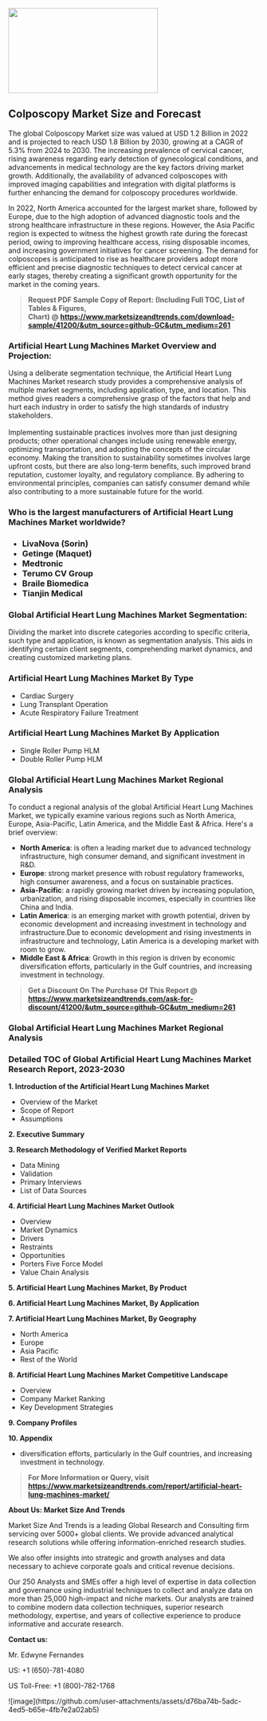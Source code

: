 <p><img class="alignnone size-medium wp-image-20088" src="https://ffe5etoiles.com/wp-content/uploads/2024/12/MST1-300x171.png" alt="" width="300" height="171" /></p><h2>Colposcopy Market Size and Forecast</h2><p>The global Colposcopy Market size was valued at USD 1.2 Billion in 2022 and is projected to reach USD 1.8 Billion by 2030, growing at a CAGR of 5.3% from 2024 to 2030. The increasing prevalence of cervical cancer, rising awareness regarding early detection of gynecological conditions, and advancements in medical technology are the key factors driving market growth. Additionally, the availability of advanced colposcopes with improved imaging capabilities and integration with digital platforms is further enhancing the demand for colposcopy procedures worldwide.</p><p>In 2022, North America accounted for the largest market share, followed by Europe, due to the high adoption of advanced diagnostic tools and the strong healthcare infrastructure in these regions. However, the Asia Pacific region is expected to witness the highest growth rate during the forecast period, owing to improving healthcare access, rising disposable incomes, and increasing government initiatives for cancer screening. The demand for colposcopes is anticipated to rise as healthcare providers adopt more efficient and precise diagnostic techniques to detect cervical cancer at early stages, thereby creating a significant growth opportunity for the market in the coming years.</p></p><blockquote id="" class=""><strong>Request PDF Sample Copy of Report: (Including Full TOC, List of Tables &amp; Figures, Chart)&nbsp;@&nbsp;<strong><a href="https://www.marketsizeandtrends.com/download-sample/41200/&utm_source=github-GC&utm_medium=261" target="_blank">https://www.marketsizeandtrends.com/download-sample/41200/&utm_source=github-GC&utm_medium=261</a></strong></strong></blockquote><h3 id="" class="">Artificial Heart Lung Machines Market&nbsp;Overview and Projection:</h3><p id="" class="">Using a deliberate segmentation technique, the Artificial Heart Lung Machines Market research study provides a comprehensive analysis of multiple market segments, including application, type, and location. This method gives readers a comprehensive grasp of the factors that help and hurt each industry in order to satisfy the high standards of industry stakeholders. <br /> <br />Implementing sustainable practices involves more than just designing products; other operational changes include using renewable energy, optimizing transportation, and adopting the concepts of the circular economy. Making the transition to sustainability sometimes involves large upfront costs, but there are also long-term benefits, such improved brand reputation, customer loyalty, and regulatory compliance. By adhering to environmental principles, companies can satisfy consumer demand while also contributing to a more sustainable future for the world.</p><h3 id="" class="">Who is the largest manufacturers of&nbsp;Artificial Heart Lung Machines Market worldwide?</h3><h3 class=""><p><ul><li>LivaNova (Sorin) </li><li> Getinge (Maquet) </li><li> Medtronic </li><li> Terumo CV Group </li><li> Braile Biomedica </li><li> Tianjin Medical</li></ul></p></h3><h3 id="" class="">Global&nbsp;Artificial Heart Lung Machines Market Segmentation:</h3><p id="" class="">Dividing the market into discrete categories according to specific criteria, such type and application, is known as segmentation analysis. This aids in identifying certain client segments, comprehending market dynamics, and creating customized marketing plans.</p><h3 id="" class="">Artificial Heart Lung Machines Market&nbsp;By Type</h3><p><p><ul><li>Cardiac Surgery </li><li> Lung Transplant Operation </li><li> Acute Respiratory Failure Treatment</p></li></ul></p></p><h3 id="" class="">Artificial Heart Lung Machines Market&nbsp;By Application</h3><p class=""><p><ul><li>Single Roller Pump HLM </li><li> Double Roller Pump HLM</li></ul></p></p><h3 id="" class="">Global Artificial Heart Lung Machines Market Regional Analysis</h3><p id="" class="">To conduct a regional analysis of the global Artificial Heart Lung Machines Market, we typically examine various regions such as North America, Europe, Asia-Pacific, Latin America, and the Middle East &amp; Africa. Here's a brief overview:</p><ul><li><strong>North America</strong>: is often a leading market due to advanced technology infrastructure, high consumer demand, and significant investment in R&amp;D.</li><li><strong>Europe</strong>: strong market presence with robust regulatory frameworks, high consumer awareness, and a focus on sustainable practices.</li><li><strong>Asia-Pacific</strong>: a rapidly growing market driven by increasing population, urbanization, and rising disposable incomes, especially in countries like China and India.</li><li><strong>Latin America</strong>: is an emerging market with growth potential, driven by economic development and increasing investment in technology and infrastructure.Due to economic development and rising investments in infrastructure and technology, Latin America is a developing market with room to grow.</li><li><strong>Middle East &amp; Africa</strong>: Growth in this region is driven by economic diversification efforts, particularly in the Gulf countries, and increasing investment in technology.</li></ul><blockquote id="" class=""><strong>Get a Discount On The Purchase Of This Report @ <strong><a href="https://www.marketsizeandtrends.com/ask-for-discount/41200/&utm_source=github-GC&utm_medium=261" target="_blank">https://www.marketsizeandtrends.com/ask-for-discount/41200/&utm_source=github-GC&utm_medium=261</a></strong></strong></blockquote><h3 id="" class="">Global Artificial Heart Lung Machines Market Regional Analysis</h3><h3 id="" class="">Detailed TOC of Global Artificial Heart Lung Machines Market Research Report, 2023-2030</h3><p id="" class=""><strong>1. Introduction of the Artificial Heart Lung Machines Market</strong></p><ul><li>Overview of the Market</li><li>Scope of Report</li><li>Assumptions</li></ul><p id="" class=""><strong>2. Executive Summary</strong></p><p id="" class=""><strong>3. Research Methodology of Verified Market Reports</strong></p><ul><li>Data Mining</li><li>Validation</li><li>Primary Interviews</li><li>List of Data Sources</li></ul><p id="" class=""><strong>4. Artificial Heart Lung Machines Market Outlook</strong></p><ul><li>Overview</li><li>Market Dynamics</li><li>Drivers</li><li>Restraints</li><li>Opportunities</li><li>Porters Five Force Model</li><li>Value Chain Analysis</li></ul><p id="" class=""><strong>5. Artificial Heart Lung Machines Market, By Product</strong></p><p id="" class=""><strong>6. Artificial Heart Lung Machines Market, By Application</strong></p><p id="" class=""><strong>7. Artificial Heart Lung Machines Market, By Geography</strong></p><ul><li>North America</li><li>Europe</li><li>Asia Pacific</li><li>Rest of the World</li></ul><p id="" class=""><strong>8. Artificial Heart Lung Machines Market Competitive Landscape</strong></p><ul><li>Overview</li><li>Company Market Ranking</li><li>Key Development Strategies</li></ul><p id="" class=""><strong>9. Company Profiles</strong></p><p id="" class=""><strong>10. Appendix</strong></p><ul><li>diversification efforts, particularly in the Gulf countries, and increasing investment in technology.</li></ul><blockquote id="" class=""><strong>For More Information or Query, visit <strong><strong><a href="https://www.marketsizeandtrends.com/report/artificial-heart-lung-machines-market/" target="_blank">https://www.marketsizeandtrends.com/report/artificial-heart-lung-machines-market/</a></strong></strong></strong></blockquote><p id="" class=""><strong>About Us: Market Size And Trends</strong></p><p id="" class="">Market Size And Trends is a leading Global Research and Consulting firm servicing over 5000+ global clients. We provide advanced analytical research solutions while offering information-enriched research studies.</p><p id="" class="">We also offer insights into strategic and growth analyses and data necessary to achieve corporate goals and critical revenue decisions.</p><p id="" class="">Our 250 Analysts and SMEs offer a high level of expertise in data collection and governance using industrial techniques to collect and analyze data on more than 25,000 high-impact and niche markets. Our analysts are trained to combine modern data collection techniques, superior research methodology, expertise, and years of collective experience to produce informative and accurate research.</p><p id="" class=""><strong>Contact us:</strong></p><p id="" class="">Mr. Edwyne Fernandes</p><p id="" class="">US: +1 (650)-781-4080</p><p id="" class="">US Toll-Free: +1 (800)-782-1768</p>
![image](https://github.com/user-attachments/assets/d76ba74b-5adc-4ed5-b65e-4fb7e2a02ab5)
